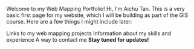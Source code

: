 Welcome to my Web Mapping Portfolio!
Hi, I'm Aichu Tan. 
This is a very basic first page for my website, which I will be building as part of the GIS course. Here are a few things I might include later:

Links to my web mapping projects
Information about my skills and experience
A way to contact me **Stay tuned for updates!**

